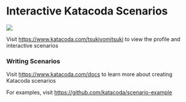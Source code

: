 # Interactive Katacoda Scenarios

[![](http://shields.katacoda.com/katacoda/tsukiyomitsuki/count.svg)](https://www.katacoda.com/tsukiyomitsuki "Get your profile on Katacoda.com")

Visit https://www.katacoda.com/tsukiyomitsuki to view the profile and interactive scenarios

### Writing Scenarios
Visit https://www.katacoda.com/docs to learn more about creating Katacoda scenarios

For examples, visit https://github.com/katacoda/scenario-example
